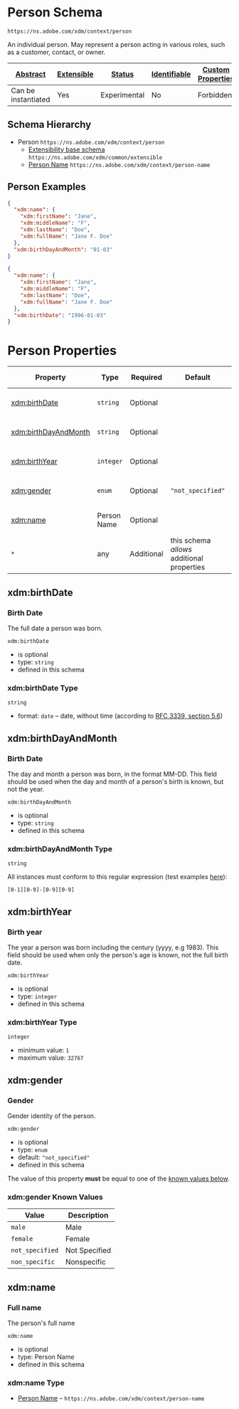 
# Person Schema

```
https://ns.adobe.com/xdm/context/person
```

An individual person. May represent a person acting in various roles, such as a customer, contact, or owner.

| [Abstract](../../abstract.md) | [Extensible](../../extensions.md) | [Status](../../status.md) | [Identifiable](../../id.md) | [Custom Properties](../../extensions.md) | [Additional Properties](../../extensions.md) | Defined In |
|-------------------------------|-----------------------------------|---------------------------|-----------------------------|------------------------------------------|----------------------------------------------|------------|
| Can be instantiated | Yes | Experimental | No | Forbidden | Permitted | [context/person.schema.json](context/person.schema.json) |
## Schema Hierarchy

* Person `https://ns.adobe.com/xdm/context/person`
  * [Extensibility base schema](../common/extensible.schema.md) `https://ns.adobe.com/xdm/common/extensible`
  * [Person Name](person-name.schema.md) `https://ns.adobe.com/xdm/context/person-name`


## Person Examples

```json
{
  "xdm:name": {
    "xdm:firstName": "Jane",
    "xdm:middleName": "F",
    "xdm:lastName": "Doe",
    "xdm:fullName": "Jane F. Doe"
  },
  "xdm:birthDayAndMonth": "01-03"
}
```

```json
{
  "xdm:name": {
    "xdm:firstName": "Jane",
    "xdm:middleName": "F",
    "xdm:lastName": "Doe",
    "xdm:fullName": "Jane F. Doe"
  },
  "xdm:birthDate": "1996-01-03"
}
```


# Person Properties

| Property | Type | Required | Default | Defined by |
|----------|------|----------|---------|------------|
| [xdm:birthDate](#xdmbirthdate) | `string` | Optional |  | Person (this schema) |
| [xdm:birthDayAndMonth](#xdmbirthdayandmonth) | `string` | Optional |  | Person (this schema) |
| [xdm:birthYear](#xdmbirthyear) | `integer` | Optional |  | Person (this schema) |
| [xdm:gender](#xdmgender) | `enum` | Optional | `"not_specified"` | Person (this schema) |
| [xdm:name](#xdmname) | Person Name | Optional |  | Person (this schema) |
| `*` | any | Additional | this schema *allows* additional properties |

## xdm:birthDate
### Birth Date

The full date a person was born.

`xdm:birthDate`
* is optional
* type: `string`
* defined in this schema

### xdm:birthDate Type


`string`
* format: `date` – date, without time (according to [RFC 3339, section 5.6](http://tools.ietf.org/html/rfc3339))






## xdm:birthDayAndMonth
### Birth Date

The day and month a person was born, in the format MM-DD. This field should be used when the day and month of a person's birth is known, but not the year.

`xdm:birthDayAndMonth`
* is optional
* type: `string`
* defined in this schema

### xdm:birthDayAndMonth Type


`string`


All instances must conform to this regular expression 
(test examples [here](https://regexr.com/?expression=%5B0-1%5D%5B0-9%5D-%5B0-9%5D%5B0-9%5D)):
```regex
[0-1][0-9]-[0-9][0-9]
```






## xdm:birthYear
### Birth year

The year a person was born including the century (yyyy, e.g 1983).  This field should be used when only the person's age is known, not the full birth date.

`xdm:birthYear`
* is optional
* type: `integer`
* defined in this schema

### xdm:birthYear Type


`integer`
* minimum value: `1`
* maximum value: `32767`





## xdm:gender
### Gender

Gender identity of the person.


`xdm:gender`
* is optional
* type: `enum`
* default: `"not_specified"`
* defined in this schema

The value of this property **must** be equal to one of the [known values below](#xdmgender-known-values).

### xdm:gender Known Values
| Value | Description |
|-------|-------------|
| `male` | Male |
| `female` | Female |
| `not_specified` | Not Specified |
| `non_specific` | Nonspecific |




## xdm:name
### Full name

The person's full name

`xdm:name`
* is optional
* type: Person Name
* defined in this schema

### xdm:name Type


* [Person Name](person-name.schema.md) – `https://ns.adobe.com/xdm/context/person-name`




